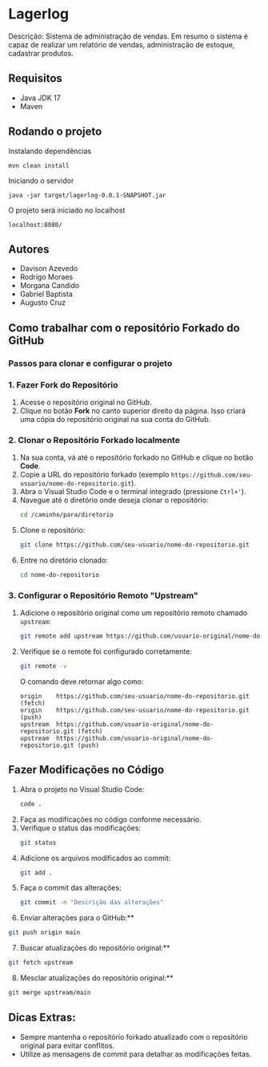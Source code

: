 # Lagerlog
Descrição:
Sistema de administração de vendas.
Em resumo o sistema é capaz de realizar um relatório de vendas, administração de estoque, cadastrar produtos. 

## Requisitos
* Java JDK 17
* Maven

## Rodando o projeto
Instalando dependências
```
mvn clean install
```

Iniciando o servidor
```
java -jar target/lagerlog-0.0.1-SNAPSHOT.jar
```

O projeto será iniciado no localhost
```
localhost:8080/
```

## Autores
* Davison Azevedo
* Rodrigo Moraes
* Morgana Candido
* Gabriel Baptista
* Augusto Cruz

## Como trabalhar com o repositório Forkado do GitHub

### Passos para clonar e configurar o projeto

### 1. Fazer Fork do Repositório
1. Acesse o repositório original no GitHub.
2. Clique no botão **Fork** no canto superior direito da página. Isso criará uma cópia do repositório original na sua conta do GitHub.

### 2. Clonar o Repositório Forkado localmente
1. Na sua conta, vá até o repositório forkado no GitHub e clique no botão **Code**.
2. Copie a URL do repositório forkado (exemplo `https://github.com/seu-usuario/nome-do-repositorio.git`).
3. Abra o Visual Studio Code e o terminal integrado (pressione `Ctrl+'`).
4. Navegue até o diretório onde deseja clonar o repositório:
   ```bash
   cd /caminho/para/diretorio
   ```
5. Clone o repositório:
   ```bash
   git clone https://github.com/seu-usuario/nome-do-repositorio.git
   ```
6. Entre no diretório clonado:
   ```bash
   cd nome-do-repositorio
   ```

### 3. Configurar o Repositório Remoto "Upstream"
1. Adicione o repositório original como um repositório remoto chamado `upstream`:
   ```bash
   git remote add upstream https://github.com/usuario-original/nome-do-repositorio.git
   ```
2. Verifique se o remote foi configurado corretamente:
   ```bash
   git remote -v
   ```
   O comando deve retornar algo como:
   ```
   origin    https://github.com/seu-usuario/nome-do-repositorio.git (fetch)
   origin    https://github.com/seu-usuario/nome-do-repositorio.git (push)
   upstream  https://github.com/usuario-original/nome-do-repositorio.git (fetch)
   upstream  https://github.com/usuario-original/nome-do-repositorio.git (push)
   ```

## Fazer Modificações no Código
1. Abra o projeto no Visual Studio Code:
   ```bash
   code .
   ```
2. Faça as modificações no código conforme necessário.
3. Verifique o status das modificações:
   ```bash
   git status
   ```
4. Adicione os arquivos modificados ao commit:
   ```bash
   git add .
   ```
5. Faça o commit das alterações:
   ```bash
   git commit -m "Descrição das alterações"
   ```
6. Enviar alterações para o GitHub:**
  ```bash
  git push origin main
  ```

7. Buscar atualizações do repositório original:**
  ```bash
  git fetch upstream
  ```

8. Mesclar atualizações do repositório original:**
  ```bash
  git merge upstream/main
  ```

## Dicas Extras:
- Sempre mantenha o repositório forkado atualizado com o repositório original para evitar conflitos.
- Utilize as mensagens de commit para detalhar as modificações feitas.
